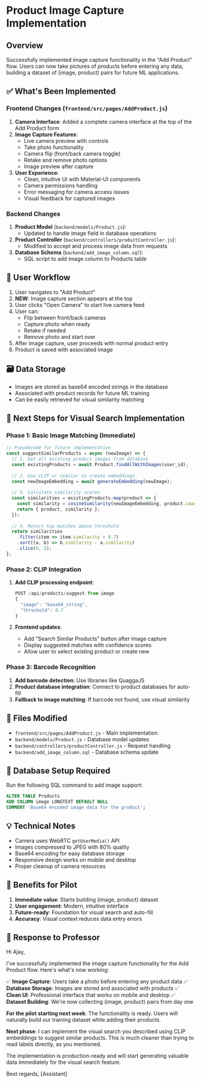 # Product Image Capture Implementation

## Overview
Successfully implemented image capture functionality in the "Add Product" flow. Users can now take pictures of products before entering any data, building a dataset of (image, product) pairs for future ML applications.

## ✅ What's Been Implemented

### Frontend Changes (`frontend/src/pages/AddProduct.js`)
1. **Camera Interface**: Added a complete camera interface at the top of the Add Product form
2. **Image Capture Features**:
   - Live camera preview with controls
   - Take photo functionality
   - Camera flip (front/back camera toggle)
   - Retake and remove photo options
   - Image preview after capture
3. **User Experience**:
   - Clean, intuitive UI with Material-UI components
   - Camera permissions handling
   - Error messaging for camera access issues
   - Visual feedback for captured images

### Backend Changes
1. **Product Model** (`backend/models/Product.js`):
   - Updated to handle image field in database operations
2. **Product Controller** (`backend/controllers/productController.js`):
   - Modified to accept and process image data from requests
3. **Database Schema** (`backend/add_image_column.sql`):
   - SQL script to add image column to Products table

## 📸 User Workflow
1. User navigates to "Add Product"
2. **NEW**: Image capture section appears at the top
3. User clicks "Open Camera" to start live camera feed
4. User can:
   - Flip between front/back cameras
   - Capture photo when ready
   - Retake if needed
   - Remove photo and start over
5. After image capture, user proceeds with normal product entry
6. Product is saved with associated image

## 🗃️ Data Storage
- Images are stored as base64 encoded strings in the database
- Associated with product records for future ML training
- Can be easily retrieved for visual similarity matching

## 🚀 Next Steps for Visual Search Implementation

### Phase 1: Basic Image Matching (Immediate)
```javascript
// Pseudocode for future implementation
const suggestSimilarProducts = async (newImage) => {
  // 1. Get all existing product images from database
  const existingProducts = await Product.findAllWithImages(user_id);
  
  // 2. Use CLIP or similar to create embeddings
  const newImageEmbedding = await generateEmbedding(newImage);
  
  // 3. Calculate similarity scores
  const similarities = existingProducts.map(product => {
    const similarity = cosineSimilarity(newImageEmbedding, product.imageEmbedding);
    return { product, similarity };
  });
  
  // 4. Return top matches above threshold
  return similarities
    .filter(item => item.similarity > 0.7)
    .sort((a, b) => b.similarity - a.similarity)
    .slice(0, 5);
};
```

### Phase 2: CLIP Integration
1. **Add CLIP processing endpoint**:
   ```javascript
   POST /api/products/suggest-from-image
   {
     "image": "base64_string",
     "threshold": 0.7
   }
   ```

2. **Frontend updates**:
   - Add "Search Similar Products" button after image capture
   - Display suggested matches with confidence scores
   - Allow user to select existing product or create new

### Phase 3: Barcode Recognition
1. **Add barcode detection**: Use libraries like QuaggaJS
2. **Product database integration**: Connect to product databases for auto-fill
3. **Fallback to image matching**: If barcode not found, use visual similarity

## 📁 Files Modified
- `frontend/src/pages/AddProduct.js` - Main implementation
- `backend/models/Product.js` - Database model updates
- `backend/controllers/productController.js` - Request handling
- `backend/add_image_column.sql` - Database schema update

## 🔧 Database Setup Required
Run the following SQL command to add image support:
```sql
ALTER TABLE Products 
ADD COLUMN image LONGTEXT DEFAULT NULL 
COMMENT 'Base64 encoded image data for the product';
```

## 💡 Technical Notes
- Camera uses WebRTC `getUserMedia()` API
- Images compressed to JPEG with 80% quality
- Base64 encoding for easy database storage
- Responsive design works on mobile and desktop
- Proper cleanup of camera resources

## 🎯 Benefits for Pilot
1. **Immediate value**: Starts building (image, product) dataset
2. **User engagement**: Modern, intuitive interface
3. **Future-ready**: Foundation for visual search and auto-fill
4. **Accuracy**: Visual context reduces data entry errors

## 📧 Response to Professor

Hi Ajay,

I've successfully implemented the image capture functionality for the Add Product flow. Here's what's now working:

✅ **Image Capture**: Users take a photo before entering any product data
✅ **Database Storage**: Images are stored and associated with products
✅ **Clean UI**: Professional interface that works on mobile and desktop
✅ **Dataset Building**: We're now collecting (image, product) pairs from day one

**For the pilot starting next week**: The functionality is ready. Users will naturally build our training dataset while adding their products.

**Next phase**: I can implement the visual search you described using CLIP embeddings to suggest similar products. This is much cleaner than trying to read labels directly, as you mentioned.

The implementation is production-ready and will start generating valuable data immediately for the visual search feature.

Best regards,
[Assistant] 
